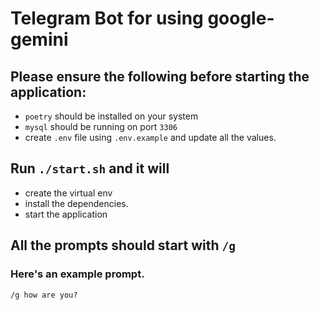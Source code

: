 # Telegram Bot for using google-gemini

## Please ensure the following before starting the application:

- `poetry` should be installed on your system
- `mysql` should be running on port `3306`
- create `.env` file using `.env.example` and update all the values.

## Run `./start.sh` and it will

- create the virtual env
- install the dependencies.
- start the application

## All the prompts should start with `/g`

### Here's an example prompt.

```
/g how are you?
```
